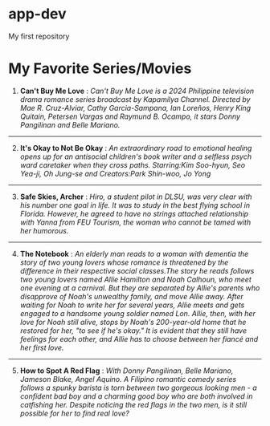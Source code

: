 # app-dev
My first repository
# My Favorite Series/Movies
1. **Can't Buy Me Love**
: *Can't Buy Me Love is a 2024 Philippine television drama romance series broadcast by Kapamilya Channel. Directed by Mae R. Cruz-Alviar, Cathy Garcia-Sampana, Ian Loreños, Henry King Quitain, Petersen Vargas and Raymund B. Ocampo, it stars Donny Pangilinan and Belle Mariano.*
---
 2. **It's Okay to Not Be Okay**
: *An extraordinary road to emotional healing opens up for an antisocial children's book writer and a selfless psych ward caretaker when they cross paths.
Starring:Kim Soo-hyun, Seo Yea-ji, Oh Jung-se and Creators:Park Shin-woo, Jo Yong*
---
3. **Safe Skies, Archer**
: *Hiro, a student pilot in DLSU, was very clear with his number one goal in life. It was to study in the best flying school in Florida. However, he agreed to have no strings attached relationship with Yanna from FEU Tourism, the woman who cannot be tamed with her humorous.*
---
4. **The Notebook**
: *An elderly man reads to a woman with dementia the story of two young lovers whose romance is threatened by the difference in their respective social classes.The story he reads follows two young lovers named Allie Hamilton and Noah Calhoun, who meet one evening at a carnival. But they are separated by Allie's parents who disapprove of Noah's unwealthy family, and move Allie away. After waiting for Noah to write her for several years, Allie meets and gets engaged to a handsome young soldier named Lon. Allie, then, with her love for Noah still alive, stops by Noah's 200-year-old home that he restored for her, "to see if he's okay." It is evident that they still have feelings for each other, and Allie has to choose between her fiancé and her first love.*
---
5. **How to Spot A Red Flag**
: *With Donny Pangilinan, Belle Mariano, Jameson Blake, Angel Aquino. A Filipino romantic comedy series follows a spunky barista is torn between two gorgeous looking men - a confident bad boy and a charming good boy who are both involved in catfishing her. Despite noticing the red flags in the two men, is it still possible for her to find real love?*

   

